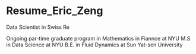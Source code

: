 # Resume_Eric_Zeng
Data Scientist in Swiss Re

Ongoing par-time graduate program in Mathematics in Fiannce at NYU
M.S in Data Science at NYU
B.E. in Fluid Dynamics at Sun Yat-sen University
